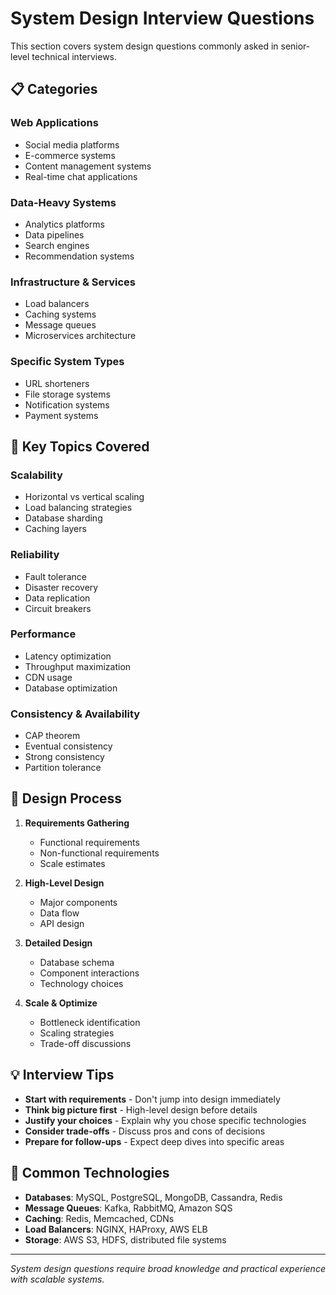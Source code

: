 # System Design Interview Questions

This section covers system design questions commonly asked in senior-level technical interviews.

## 📋 Categories

### Web Applications
- Social media platforms
- E-commerce systems
- Content management systems
- Real-time chat applications

### Data-Heavy Systems
- Analytics platforms
- Data pipelines
- Search engines
- Recommendation systems

### Infrastructure & Services
- Load balancers
- Caching systems
- Message queues
- Microservices architecture

### Specific System Types
- URL shorteners
- File storage systems
- Notification systems
- Payment systems

## 🎯 Key Topics Covered

### Scalability
- Horizontal vs vertical scaling
- Load balancing strategies
- Database sharding
- Caching layers

### Reliability
- Fault tolerance
- Disaster recovery
- Data replication
- Circuit breakers

### Performance
- Latency optimization
- Throughput maximization
- CDN usage
- Database optimization

### Consistency & Availability
- CAP theorem
- Eventual consistency
- Strong consistency
- Partition tolerance

## 📐 Design Process

1. **Requirements Gathering**
   - Functional requirements
   - Non-functional requirements
   - Scale estimates

2. **High-Level Design**
   - Major components
   - Data flow
   - API design

3. **Detailed Design**
   - Database schema
   - Component interactions
   - Technology choices

4. **Scale & Optimize**
   - Bottleneck identification
   - Scaling strategies
   - Trade-off discussions

## 💡 Interview Tips

- **Start with requirements** - Don't jump into design immediately
- **Think big picture first** - High-level design before details
- **Justify your choices** - Explain why you chose specific technologies
- **Consider trade-offs** - Discuss pros and cons of decisions
- **Prepare for follow-ups** - Expect deep dives into specific areas

## 🔧 Common Technologies

- **Databases**: MySQL, PostgreSQL, MongoDB, Cassandra, Redis
- **Message Queues**: Kafka, RabbitMQ, Amazon SQS
- **Caching**: Redis, Memcached, CDNs
- **Load Balancers**: NGINX, HAProxy, AWS ELB
- **Storage**: AWS S3, HDFS, distributed file systems

---

*System design questions require broad knowledge and practical experience with scalable systems.*

